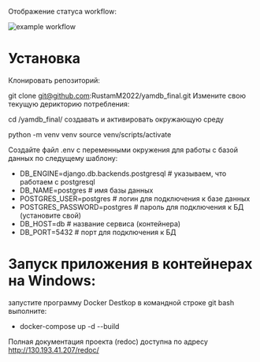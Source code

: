 Отображение статуса workflow:

![example workflow](https://github.com/RustamM2022/yamdb_final/actions/workflows/yamdb_worklows.yml/badge.svg)



# Установка
Клонировать репозиторий:

git clone git@github.com:RustamM2022/yamdb_final.git
Измените свою текущую дерикторию потребления:

cd /yamdb_final/
создавать и активировать окружающую среду

python -m venv venv
source venv/scripts/activate

Создайте файл .env с переменными окружения для работы с базой данных по следущему шаблону:
- DB_ENGINE=django.db.backends.postgresql # указываем, что работаем с postgresql
- DB_NAME=postgres # имя базы данных
- POSTGRES_USER=postgres # логин для подключения к базе данных
- POSTGRES_PASSWORD=postgres # пароль для подключения к БД (установите свой)
- DB_HOST=db # название сервиса (контейнера)
- DB_PORT=5432 # порт для подключения к БД 

# Запуск приложения в контейнерах на Windows:
запустите программу Docker Destkop
в командной строке git bash выполните: 
- docker-compose up -d --build


Полная документация проекта (redoc) доступна по адресу http://130.193.41.207/redoc/
